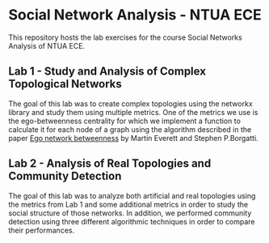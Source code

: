 # Social Network Analysis - NTUA ECE
This repository hosts the lab exercises for the course Social Networks Analysis of NTUA ECE.

## Lab 1 - Study and Analysis of Complex Topological Networks
The goal of this lab was to create complex topologies using the networkx library and study them using multiple metrics. One of the metrics we use is the ego-betweenness centrality for which we implement a function to calculate it for each node of a graph using the algorithm described in the paper [Ego network betweenness](https://www.sciencedirect.com/science/article/abs/pii/S037887330400067X) by Martin Everett and Stephen P.Borgatti.

## Lab 2 - Analysis of Real Topologies and Community Detection
The goal of this lab was to analyze both artificial and real topologies using the metrics from Lab 1 and some additional metrics in order to study the social structure of those networks. In addition, we performed community detection using three different algorithmic techniques in order to compare their performances.
